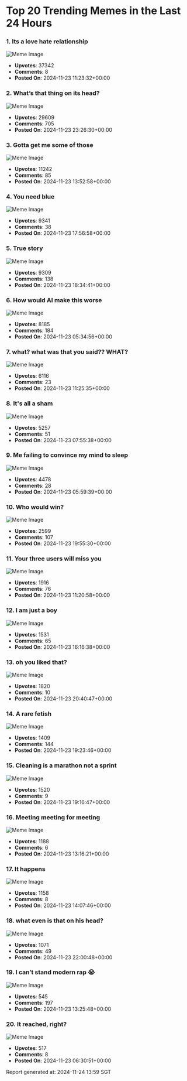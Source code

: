 # Top 20 Trending Memes in the Last 24 Hours

### 1. Its a love hate relationship
![Meme Image](https://i.redd.it/ahu3andmym2e1.png)

- **Upvotes**: 37342  
- **Comments**: 8  
- **Posted On**: 2024-11-23 11:23:32+00:00


### 2. What’s that thing on its head?
![Meme Image](https://i.redd.it/b47af2qojq2e1.jpeg)

- **Upvotes**: 29609  
- **Comments**: 705  
- **Posted On**: 2024-11-23 23:26:30+00:00


### 3. Gotta get me some of those
![Meme Image](https://i.redd.it/06lbm9fapn2e1.png)

- **Upvotes**: 11242  
- **Comments**: 85  
- **Posted On**: 2024-11-23 13:52:58+00:00


### 4. You need blue
![Meme Image](https://i.redd.it/yeleq4jwwo2e1.jpeg)

- **Upvotes**: 9341  
- **Comments**: 38  
- **Posted On**: 2024-11-23 17:56:58+00:00


### 5. True story
![Meme Image](https://i.redd.it/7dgezjmm3p2e1.jpeg)

- **Upvotes**: 9309  
- **Comments**: 138  
- **Posted On**: 2024-11-23 18:34:41+00:00


### 6. How would AI make this worse 
![Meme Image](https://i.redd.it/w8e30rpi8l2e1.jpeg)

- **Upvotes**: 8185  
- **Comments**: 184  
- **Posted On**: 2024-11-23 05:34:56+00:00


### 7. what? what was that you said?? WHAT?
![Meme Image](https://i.redd.it/xhtz88l2zm2e1.jpeg)

- **Upvotes**: 6116  
- **Comments**: 23  
- **Posted On**: 2024-11-23 11:25:35+00:00


### 8. It's all a sham
![Meme Image](https://i.redd.it/ogo00cdmxl2e1.jpeg)

- **Upvotes**: 5257  
- **Comments**: 51  
- **Posted On**: 2024-11-23 07:55:38+00:00


### 9. Me failing to convince my mind to sleep 
![Meme Image](https://i.redd.it/l6cp5h3xcl2e1.jpeg)

- **Upvotes**: 4478  
- **Comments**: 28  
- **Posted On**: 2024-11-23 05:59:39+00:00


### 10. Who would win?
![Meme Image](https://i.redd.it/smsvm3ichp2e1.png)

- **Upvotes**: 2599  
- **Comments**: 107  
- **Posted On**: 2024-11-23 19:55:30+00:00


### 11. Your three users will miss you
![Meme Image](https://i.redd.it/9cg1ir19ym2e1.jpeg)

- **Upvotes**: 1916  
- **Comments**: 76  
- **Posted On**: 2024-11-23 11:20:58+00:00


### 12. I am just a boy
![Meme Image](https://i.redd.it/l4d1cc50fo2e1.jpeg)

- **Upvotes**: 1531  
- **Comments**: 65  
- **Posted On**: 2024-11-23 16:16:38+00:00


### 13. oh you liked that? 
![Meme Image](https://i.redd.it/ae4oopp4qp2e1.jpeg)

- **Upvotes**: 1820  
- **Comments**: 10  
- **Posted On**: 2024-11-23 20:40:47+00:00


### 14. A rare fetish
![Meme Image](https://i.redd.it/9arn2frdcp2e1.jpeg)

- **Upvotes**: 1409  
- **Comments**: 144  
- **Posted On**: 2024-11-23 19:23:46+00:00


### 15. Cleaning is a marathon not a sprint
![Meme Image](https://i.redd.it/lghghl45bp2e1.jpeg)

- **Upvotes**: 1520  
- **Comments**: 9  
- **Posted On**: 2024-11-23 19:16:47+00:00


### 16. Meeting meeting for meeting 
![Meme Image](https://i.redd.it/ua10n65uin2e1.jpeg)

- **Upvotes**: 1188  
- **Comments**: 6  
- **Posted On**: 2024-11-23 13:16:21+00:00


### 17. It happens
![Meme Image](https://i.redd.it/h2ouj1fqrn2e1.png)

- **Upvotes**: 1158  
- **Comments**: 8  
- **Posted On**: 2024-11-23 14:07:46+00:00


### 18. what even is that on his head?
![Meme Image](https://i.redd.it/u3exasoe4q2e1.jpeg)

- **Upvotes**: 1071  
- **Comments**: 49  
- **Posted On**: 2024-11-23 22:00:48+00:00


### 19. I can’t stand modern rap 😭
![Meme Image](https://i.redd.it/ljeadnvikn2e1.jpeg)

- **Upvotes**: 545  
- **Comments**: 197  
- **Posted On**: 2024-11-23 13:25:48+00:00


### 20. It reached, right? 
![Meme Image](https://i.redd.it/rwx8suohil2e1.jpeg)

- **Upvotes**: 517  
- **Comments**: 8  
- **Posted On**: 2024-11-23 06:30:51+00:00



Report generated at: 2024-11-24 13:59 SGT
